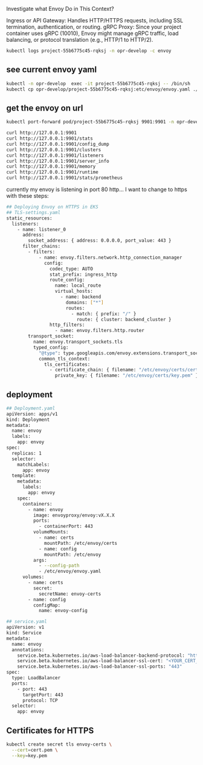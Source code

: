 Investigate what Envoy Do in This Context?

Ingress or API Gateway: Handles HTTP/HTTPS requests, including SSL termination, authentication, or routing.
gRPC Proxy: Since your project container uses gRPC (10010), Envoy might manage gRPC traffic, load balancing, or protocol translation (e.g., HTTP/1 to HTTP/2).

```sh
kubectl logs project-55b6775c45-rqksj -n opr-develop -c envoy
```

## see current envoy yaml
```sh
kubectl -n opr-develop  exec -it project-55b6775c45-rqksj -- /bin/sh
kubectl cp opr-develop/project-55b6775c45-rqksj:etc/envoy/envoy.yaml ./envoy.yaml -c envoy
```


## get the envoy on url
```sh
kubectl port-forward pod/project-55b6775c45-rqksj 9901:9901 -n opr-develop

curl http://127.0.0.1:9901
curl http://127.0.0.1:9901/stats
curl http://127.0.0.1:9901/config_dump
curl http://127.0.0.1:9901/clusters
curl http://127.0.0.1:9901/listeners
curl http://127.0.0.1:9901/server_info
curl http://127.0.0.1:9901/memory
curl http://127.0.0.1:9901/runtime
curl http://127.0.0.1:9901/stats/prometheus
```

currently my envoy is listening in port 80 http... I want to change to  https with these steps:

```sh
## Deploying Envoy on HTTPS in EKS
## TLS-settings.yaml
static_resources:
  listeners:
    - name: listener_0
      address:
        socket_address: { address: 0.0.0.0, port_value: 443 }
      filter_chains:
        - filters:
            - name: envoy.filters.network.http_connection_manager
              config:
                codec_type: AUTO
                stat_prefix: ingress_http
                route_config:
                  name: local_route
                  virtual_hosts:
                    - name: backend
                      domains: ["*"]
                      routes:
                        - match: { prefix: "/" }
                          route: { cluster: backend_cluster }
                http_filters:
                  - name: envoy.filters.http.router
        transport_socket:
          name: envoy.transport_sockets.tls
          typed_config:
            "@type": type.googleapis.com/envoy.extensions.transport_sockets.tls.v3.DownstreamTlsContext
            common_tls_context:
              tls_certificates:
                - certificate_chain: { filename: "/etc/envoy/certs/cert.pem" }
                  private_key: { filename: "/etc/envoy/certs/key.pem" }
```

## deployment
```sh
## Deployment.yaml
apiVersion: apps/v1
kind: Deployment
metadata:
  name: envoy
  labels:
    app: envoy
spec:
  replicas: 1
  selector:
    matchLabels:
      app: envoy
  template:
    metadata:
      labels:
        app: envoy
    spec:
      containers:
        - name: envoy
          image: envoyproxy/envoy:vX.X.X
          ports:
            - containerPort: 443
          volumeMounts:
            - name: certs
              mountPath: /etc/envoy/certs
            - name: config
              mountPath: /etc/envoy
          args:
            - --config-path
            - /etc/envoy/envoy.yaml
      volumes:
        - name: certs
          secret:
            secretName: envoy-certs
        - name: config
          configMap:
            name: envoy-config
```

```sh
## service.yaml
apiVersion: v1
kind: Service
metadata:
  name: envoy
  annotations:
    service.beta.kubernetes.io/aws-load-balancer-backend-protocol: "https"
    service.beta.kubernetes.io/aws-load-balancer-ssl-cert: "<YOUR_CERT_ARN>"
    service.beta.kubernetes.io/aws-load-balancer-ssl-ports: "443"
spec:
  type: LoadBalancer
  ports:
    - port: 443
      targetPort: 443
      protocol: TCP
  selector:
    app: envoy
```

## Certificates for HTTPS
```sh
kubectl create secret tls envoy-certs \
  --cert=cert.pem \
  --key=key.pem
```
